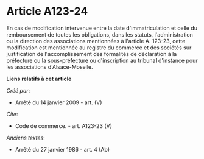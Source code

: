 # Article A123-24

En cas de modification intervenue entre la date d'immatriculation et celle du remboursement de toutes les obligations, dans
les statuts, l'administration ou la direction des associations mentionnées à l'article A. 123-23, cette modification est
mentionnée au registre du commerce et des sociétés sur justification de l'accomplissement des formalités de déclaration à la
préfecture ou la sous-préfecture ou d'inscription au tribunal d'instance pour les associations d'Alsace-Moselle.

**Liens relatifs à cet article**

_Créé par_:

  - Arrêté du 14 janvier 2009 - art. (V)

_Cite_:

  - Code de commerce. - art. A123-23 (V)

_Anciens textes_:

  - Arrêté du 27 janvier 1986 - art. 4 (Ab)
